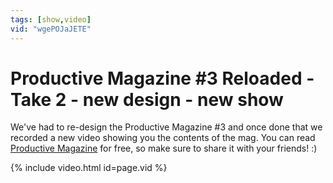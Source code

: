 ```yaml
---
tags: [show,video]
vid: "wgePOJaJETE"
---
```


# Productive Magazine #3 Reloaded - Take 2 - new design - new show

We've had to re-design the Productive Magazine #3 and once done that we recorded a new video showing you the contents of the mag. You can read [Productive Magazine](/magazine/) for free, so make sure to share it with your friends! :)

{% include video.html id=page.vid %}

[n]: https://michael.gratis/nozbe
